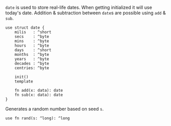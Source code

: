 `date` is used to store real-life dates. When getting initialized it will use today's date. Addition & subtraction between `date`s are possible using `add` & `sub`.
```
use struct date {
    milis   : ^short
    secs    : ^byte
    mins    : ^byte
    hours   : ^byte
    days    : ^short
    months  : ^byte
    years   : ^byte
    decades : ^byte
    centries: ^byte

    init()
    template

    fn add(x: data): date
    fn sub(x: data): date
}
```

Generates a random number based on seed `s`.
```
use fn rand(s: ^long): ^long
```
